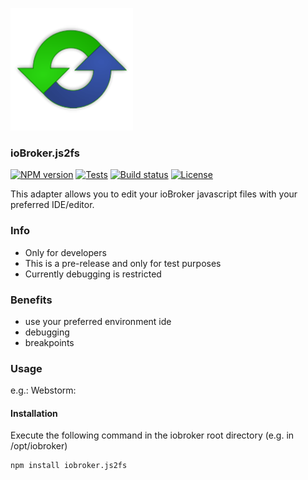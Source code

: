 ![Logo](admin/js2fs.png)

### ioBroker.js2fs 

[![NPM version](https://img.shields.io/npm/v/iobroker.js2fs.svg)](https://www.npmjs.com/package/iobroker.js2fs)
[![Tests](https://img.shields.io/travis/soef/iobroker.js2fs/master.svg)](https://travis-ci.org/soef/iobroker.js2fs)
[![Build status](https://ci.appveyor.com/api/projects/status/c92hrxu79mvs1qxo?svg=true)](https://ci.appveyor.com/project/soef/iobroker-js2fs)
[![License](https://img.shields.io/badge/license-MIT-blue.svg?style=flat)](https://github.com/soef/iobroker.js2fs/blob/master/LICENSE)

This adapter allows you to edit your ioBroker javascript files with your preferred IDE/editor.

### Info
- Only for developers
- This is a pre-release and only for test purposes 
- Currently debugging is restricted

### Benefits
- use your preferred environment ide
- debugging
- breakpoints

### Usage
e.g.: Webstorm: 


#### Installation
Execute the following command in the iobroker root directory (e.g. in /opt/iobroker)
```
npm install iobroker.js2fs 
```




